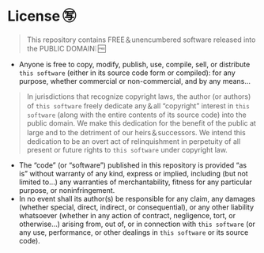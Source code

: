 # License ㊢
> This repository contains FREE＆unencumbered software released into the PUBLIC DOMAIN❕ 🆓
* Anyone is free to copy, modify, publish, use, compile, sell, or distribute `this software` (either in its source code form or compiled): for any purpose, whether commercial or non-commercial, and by any means…
> In jurisdictions that recognize copyright laws, the author (or authors) of `this software` freely dedicate any＆all “copyright” interest in `this software` (along with the entire contents of its source code) into the public domain. We make this dedication for the benefit of the public at large and to the detriment of our heirs＆successors. We intend this dedication to be an overt act of relinquishment in perpetuity of all present or future rights to `this software` under copyright law.
* The “code” (or “software”) published in this repository is provided “as is” without warranty of any kind, express or implied, including (but not limited to…) any warranties of merchantability, fitness for any particular purpose, or noninfringement.
* In no event shall its author(s) be responsible for any claim, any damages (whether special, direct, indirect, or consequential), or any other liability whatsoever (whether in any action of contract, negligence, tort, or otherwise…) arising from, out of, or in connection with `this software` (or any use, performance, or other dealings in `this software` or its source code).
